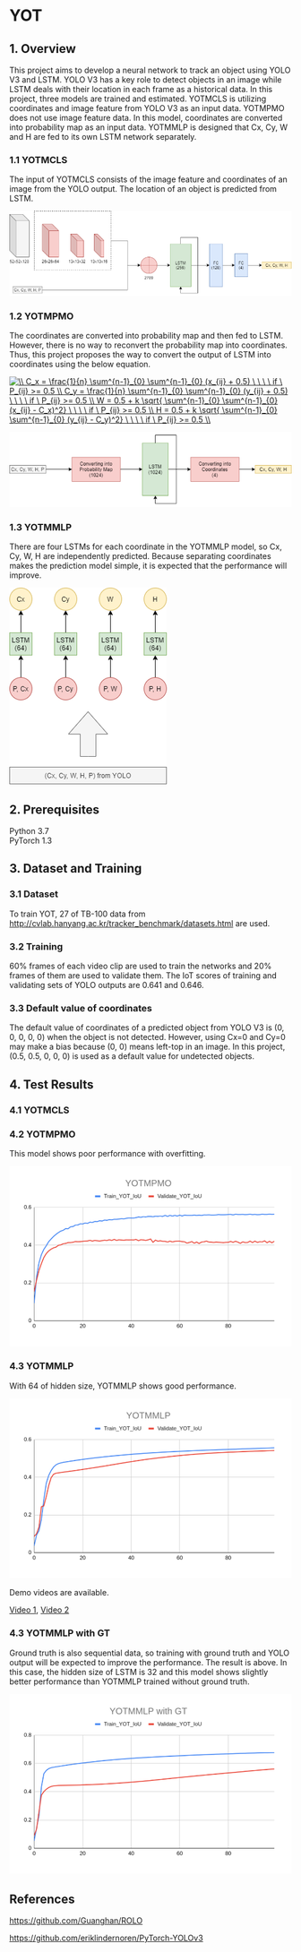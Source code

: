 # YOT

## 1. Overview

This project aims to develop a neural network to track an object using YOLO V3 and LSTM. YOLO V3 has a key role to detect objects in an image while LSTM deals with their location in each frame as a historical data. In this project, three models are trained and estimated. YOTMCLS is utilizing coordinates and image feature from YOLO V3 as an input data. YOTMPMO does not use image feature data. In this model, coordinates are converted into probability map as an input data. YOTMMLP is designed that Cx, Cy, W and H are fed to its own LSTM network separately.

### 1.1 YOTMCLS

The input of YOTMCLS consists of the image feature and coordinates of an image from the YOLO output. The location of an object is predicted from LSTM.


![YOTMCLS](https://github.com/JunwookHeo/YOLO-OT/blob/master/Report/YOTMCLS.png)


### 1.2 YOTMPMO

The coordinates are converted into probability map and then fed to LSTM. However, there is no way to reconvert the probability map into coordinates. Thus, this project proposes the way to convert the output of LSTM into coordinates using the below equation.


<a href="https://www.codecogs.com/eqnedit.php?latex=\\&space;C_x&space;=&space;\frac{1}{n}&space;\sum^{n-1}_{0}&space;\sum^{n-1}_{0}&space;(x_{ij}&space;&plus;&space;0.5)&space;\&space;\&space;\&space;\&space;if&space;\&space;P_{ij}&space;>=&space;0.5&space;\\&space;C_y&space;=&space;\frac{1}{n}&space;\sum^{n-1}_{0}&space;\sum^{n-1}_{0}&space;(y_{ij}&space;&plus;&space;0.5)&space;\&space;\&space;\&space;\&space;if&space;\&space;P_{ij}&space;>=&space;0.5&space;\\&space;W&space;=&space;0.5&space;&plus;&space;k&space;\sqrt{&space;\sum^{n-1}_{0}&space;\sum^{n-1}_{0}&space;(x_{ij}&space;-&space;C_x)^2}&space;\&space;\&space;\&space;\&space;if&space;\&space;P_{ij}&space;>=&space;0.5&space;\\&space;H&space;=&space;0.5&space;&plus;&space;k&space;\sqrt{&space;\sum^{n-1}_{0}&space;\sum^{n-1}_{0}&space;(y_{ij}&space;-&space;C_y)^2}&space;\&space;\&space;\&space;\&space;if&space;\&space;P_{ij}&space;>=&space;0.5&space;\\" target="_blank"><img src="https://latex.codecogs.com/gif.latex?\\&space;C_x&space;=&space;\frac{1}{n}&space;\sum^{n-1}_{0}&space;\sum^{n-1}_{0}&space;(x_{ij}&space;&plus;&space;0.5)&space;\&space;\&space;\&space;\&space;if&space;\&space;P_{ij}&space;>=&space;0.5&space;\\&space;C_y&space;=&space;\frac{1}{n}&space;\sum^{n-1}_{0}&space;\sum^{n-1}_{0}&space;(y_{ij}&space;&plus;&space;0.5)&space;\&space;\&space;\&space;\&space;if&space;\&space;P_{ij}&space;>=&space;0.5&space;\\&space;W&space;=&space;0.5&space;&plus;&space;k&space;\sqrt{&space;\sum^{n-1}_{0}&space;\sum^{n-1}_{0}&space;(x_{ij}&space;-&space;C_x)^2}&space;\&space;\&space;\&space;\&space;if&space;\&space;P_{ij}&space;>=&space;0.5&space;\\&space;H&space;=&space;0.5&space;&plus;&space;k&space;\sqrt{&space;\sum^{n-1}_{0}&space;\sum^{n-1}_{0}&space;(y_{ij}&space;-&space;C_y)^2}&space;\&space;\&space;\&space;\&space;if&space;\&space;P_{ij}&space;>=&space;0.5&space;\\" title="\\ C_x = \frac{1}{n} \sum^{n-1}_{0} \sum^{n-1}_{0} (x_{ij} + 0.5) \ \ \ \ if \ P_{ij} >= 0.5 \\ C_y = \frac{1}{n} \sum^{n-1}_{0} \sum^{n-1}_{0} (y_{ij} + 0.5) \ \ \ \ if \ P_{ij} >= 0.5 \\ W = 0.5 + k \sqrt{ \sum^{n-1}_{0} \sum^{n-1}_{0} (x_{ij} - C_x)^2} \ \ \ \ if \ P_{ij} >= 0.5 \\ H = 0.5 + k \sqrt{ \sum^{n-1}_{0} \sum^{n-1}_{0} (y_{ij} - C_y)^2} \ \ \ \ if \ P_{ij} >= 0.5 \\" /></a>

![YOTMPMO](https://github.com/JunwookHeo/YOLO-OT/blob/master/Report/YOTMPMO.png)



### 1.3 YOTMMLP

There are four LSTMs for each coordinate in the YOTMMLP model, so Cx, Cy, W, H are independently predicted. Because separating coordinates makes the prediction model simple, it is expected that the performance will improve.

![YOTMMLP](https://github.com/JunwookHeo/YOLO-OT/blob/master/Report/YOTMMLP.png)



## 2. Prerequisites

Python 3.7  
PyTorch 1.3  

## 3. Dataset and Training

### 3.1 Dataset

To train YOT, 27 of TB-100 data from http://cvlab.hanyang.ac.kr/tracker_benchmark/datasets.html are used.

### 3.2 Training

60% frames of each video clip are used to train the networks and 20% frames of them are used to validate them. The IoT scores of training and validating sets of YOLO outputs are 0.641 and 0.646.

### 3.3 Default value of coordinates

The default value of coordinates of a predicted object from YOLO V3 is (0, 0, 0, 0, 0) when the object is not detected. However, using Cx=0 and Cy=0 may make a bias because (0, 0) means left-top in an image. In this project, (0.5, 0.5, 0, 0, 0) is used as a default value for undetected objects.


## 4. Test Results

### 4.1 YOTMCLS

### 4.2 YOTMPMO
This model shows poor performance with overfitting.

![YOTMPMO](https://github.com/JunwookHeo/YOLO-OT/blob/master/Report/Result_YOTMPMO.png)



### 4.3 YOTMMLP
With 64 of hidden size, YOTMMLP shows good performance.

![YOTMMLP](https://github.com/JunwookHeo/YOLO-OT/blob/master/Report/Result_YOTMMLP.png)

Demo videos are available. 

[Video 1](https://youtu.be/uM0QMNIsCD8),
[Video 2](https://youtu.be/Q2IWIX3TtiA)


### 4.3 YOTMMLP with GT

Ground truth is also sequential data, so training with ground truth and YOLO output will be expected to improve the performance. The result is above. In this case, the hidden size of LSTM is 32 and this model shows slightly better performance than YOTMMLP trained without ground truth.


![YOTMMLP with GT](https://github.com/JunwookHeo/YOLO-OT/blob/master/Report/Result_YOTMMLP_with_GT.png)


## References

https://github.com/Guanghan/ROLO  

https://github.com/eriklindernoren/PyTorch-YOLOv3  



